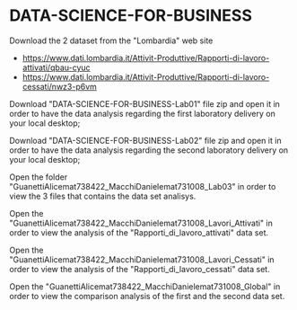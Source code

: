 # DATA-SCIENCE-FOR-BUSINESS

Download the 2 dataset from the "Lombardia" web site
  - https://www.dati.lombardia.it/Attivit-Produttive/Rapporti-di-lavoro-attivati/qbau-cyuc 
  - https://www.dati.lombardia.it/Attivit-Produttive/Rapporti-di-lavoro-cessati/nwz3-p6vm

Download "DATA-SCIENCE-FOR-BUSINESS-Lab01" file zip and open it in order to have the data analysis regarding the first laboratory delivery on your local desktop;

Download "DATA-SCIENCE-FOR-BUSINESS-Lab02" file zip and open it in order to have the data analysis regarding the second laboratory delivery on your local desktop;



Open the folder "GuanettiAlicemat738422_MacchiDanielemat731008_Lab03" in order to view the 3 files that contains the data set analisys.

Open the "GuanettiAlicemat738422_MacchiDanielemat731008_Lavori_Attivati" in order to view the analysis of the "Rapporti_di_lavoro_attivati" data set.

Open the "GuanettiAlicemat738422_MacchiDanielemat731008_Lavori_Cessati" in order to view the analysis of the "Rapporti_di_lavoro_cessati" data set.

Open the "GuanettiAlicemat738422_MacchiDanielemat731008_Global" in order to view the comparison analysis of the first and the second data set.



